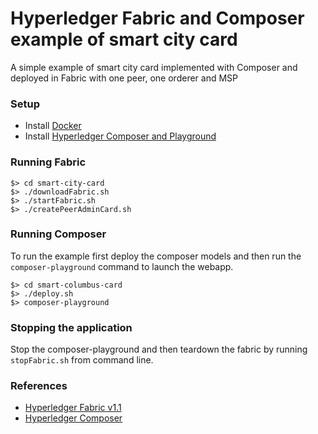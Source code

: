 
# Hyperledger Fabric and Composer example of smart city card


A simple example of smart city card implemented with Composer and deployed in Fabric with one peer, one orderer and MSP


### Setup

* Install [Docker](https://www.docker.com/get-docker)
* Install [Hyperledger Composer and Playground](https://hyperledger.github.io/composer/latest/installing/development-tools.html)

### Running Fabric

```
$> cd smart-city-card
$> ./downloadFabric.sh
$> ./startFabric.sh
$> ./createPeerAdminCard.sh
```


### Running Composer

To run the example first deploy the composer models and then run the ```composer-playground``` command to launch the webapp.

```
$> cd smart-columbus-card
$> ./deploy.sh
$> composer-playground 
```

### Stopping the application

Stop the composer-playground and then teardown the fabric by running ```stopFabric.sh``` from command line.


### References

* [Hyperledger Fabric v1.1](http://hyperledger-fabric.readthedocs.io/en/latest/blockchain.html)
* [Hyperledger Composer](https://hyperledger.github.io/composer/latest/introduction/introduction) 

